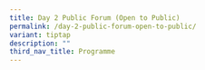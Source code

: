 ```yaml
---
title: Day 2 Public Forum (Open to Public)
permalink: /day-2-public-forum-open-to-public/
variant: tiptap
description: ""
third_nav_title: Programme
---
```

<p></p>